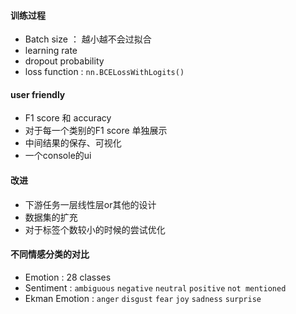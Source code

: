 #### 训练过程
- Batch size ： 越小越不会过拟合
- learning rate
- dropout probability
- loss function : `nn.BCELossWithLogits()`

#### user friendly
- F1 score 和 accuracy 
- 对于每一个类别的F1 score 单独展示
- 中间结果的保存、可视化
- 一个console的ui

#### 改进
- 下游任务一层线性层or其他的设计
- 数据集的扩充
- 对于标签个数较小的时候的尝试优化

#### 不同情感分类的对比
- Emotion : 28 classes
- Sentiment : `ambiguous` `negative` `neutral` `positive` `not mentioned`
- Ekman Emotion : `anger` `disgust` `fear` `joy` `sadness` `surprise`